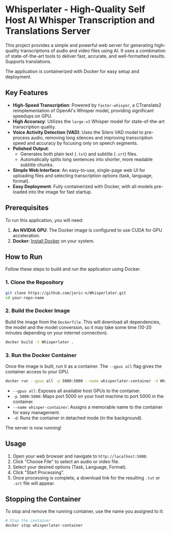 # Whisperlater - High-Quality Self Host AI Whisper Transcription and Translations Server

This project provides a simple and powerful web server for generating high-quality transcriptions of audio and video files using AI. It uses a combination of state-of-the-art tools to deliver fast, accurate, and well-formatted results. Supports translations.

The application is containerized with Docker for easy setup and deployment.

## Key Features

*   **High-Speed Transcription**: Powered by `faster-whisper`, a CTranslate2 reimplementation of OpenAI's Whisper model, providing significant speedups on GPU.
*   **High Accuracy**: Utilizes the `large-v3` Whisper model for state-of-the-art transcription quality.
*   **Voice Activity Detection (VAD)**: Uses the Silero VAD model to pre-process audio, removing long silences and improving transcription speed and accuracy by focusing only on speech segments.
*   **Polished Output**:
    *   Generates both plain text (`.txt`) and subtitle (`.srt`) files.
    *   Automatically splits long sentences into shorter, more readable subtitle chunks.
*   **Simple Web Interface**: An easy-to-use, single-page web UI for uploading files and selecting transcription options (task, language, format).
*   **Easy Deployment**: Fully containerized with Docker, with all models pre-loaded into the image for fast startup.

## Prerequisites

To run this application, you will need:

1.  **An NVIDIA GPU**: The Docker image is configured to use CUDA for GPU acceleration.
2.  **Docker**: [Install Docker](https://docs.docker.com/engine/install/) on your system.

## How to Run

Follow these steps to build and run the application using Docker.

### 1. Clone the Repository

```bash
git clone https://github.com/jeric-n/Whisperlater.git
cd your-repo-name
```

### 2. Build the Docker Image

Build the image from the `Dockerfile`. This will download all dependencies, the model and the model conversion, so it may take some time (10-20 minutes depending on your internet connection).

```bash
docker build -t Whisperlater .
```

### 3. Run the Docker Container

Once the image is built, run it as a container. The `--gpus all` flag gives the container access to your GPU.

```bash
docker run --gpus all -p 5000:5000 --name whisperlater-container -d Whisperlater
```

*   `--gpus all`: Exposes all available host GPUs to the container.
*   `-p 5000:5000`: Maps port 5000 on your host machine to port 5000 in the container.
*   `--name whisper-container`: Assigns a memorable name to the container for easy management.
*   `-d`: Runs the container in detached mode (in the background).

The server is now running!

## Usage

1.  Open your web browser and navigate to `http://localhost:5000`.
2.  Click "Choose File" to select an audio or video file.
3.  Select your desired options (Task, Language, Format).
4.  Click "Start Processing".
5.  Once processing is complete, a download link for the resulting `.txt` or `.srt` file will appear.

## Stopping the Container

To stop and remove the running container, use the name you assigned to it:

```bash
# Stop the container
docker stop whisperlater-container
```

